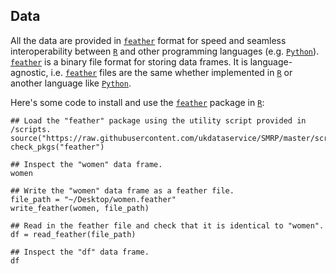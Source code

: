 ## Data
All the data are provided in [`feather`][Feather] format for speed and seamless interoperability between 
[`R`][R-lang] and other programming languages (e.g.  [`Python`][Py-lang]). [`feather`][Feather] is a 
binary file format for storing data frames. It is language-agnostic, i.e. [`feather`][Feather] files 
are the same whether implemented in [`R`][R-lang] or another language like [`Python`][Py-lang].

Here's some code to install and use the [`feather`][Feather] package in [`R`][R-lang]: 
```{r}
## Load the "feather" package using the utility script provided in /scripts.
source("https://raw.githubusercontent.com/ukdataservice/SMRP/master/scripts/utils.R")
check_pkgs("feather")

## Inspect the "women" data frame.
women

## Write the "women" data frame as a feather file.
file_path = "~/Desktop/women.feather"
write_feather(women, file_path)

## Read in the feather file and check that it is identical to "women".
df = read_feather(file_path)

## Inspect the "df" data frame.
df
```

<!-- References -->
[Py-lang]: https://docs.python.org/3/
[R-lang]: https://www.r-project.org/about.html
[Feather]: https://github.com/wesm/feather
